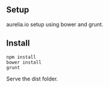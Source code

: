 ## Setup
aurelia.io setup using bower and grunt.

## Install
`npm install`  
`bower install`  
`grunt`  

Serve the dist folder.
